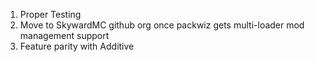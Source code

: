 1. Proper Testing
2. Move to SkywardMC github org once packwiz gets multi-loader mod management support
3. Feature parity with Additive
